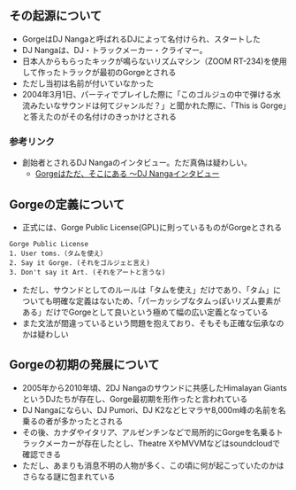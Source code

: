 ## その起源について

- GorgeはDJ Nangaと呼ばれるDJによって名付けられ、スタートした
- DJ Nangaは、DJ・トラックメーカー・クライマー。
- 日本人からもらったキックが鳴らないリズムマシン（ZOOM RT-234)を使用して作ったトラックが最初のGorgeとされる
- ただし当初は名前が付いていなかった
- 2004年3月1日、パーティでプレイした際に「このゴルジュの中で弾ける水流みたいなサウンドは何てジャンルだ？」と聞かれた際に、「This is Gorge」と答えたのがその名付けのきっかけとされる

### 参考リンク
- 創始者とされるDJ Nangaのインタビュー。ただ真偽は疑わしい。
  - [Gorgeはただ、そこにある 〜DJ Nangaインタビュー](http://gorge.in/2010/12/gorge%E3%81%AF%E3%81%9F%E3%81%A0%E3%80%81%E3%81%9D%E3%81%93%E3%81%AB%E3%81%82%E3%82%8B-%E3%80%9Cdj-nanga%E3%82%A4%E3%83%B3%E3%82%BF%E3%83%93%E3%83%A5%E3%83%BC/)
  
## Gorgeの定義について
- 正式には、Gorge Public License(GPL)に則っているものがGorgeとされる

```
Gorge Public License
1. User toms.（タムを使え）
2. Say it Gorge. (それをゴルジェと言え)
3. Don't say it Art. (それをアートと言うな)
```

- ただし、サウンドとしてのルールは「タムを使え」だけであり、「タム」についても明確な定義はないため、「パーカッシブなタムっぽいリズム要素がある」だけでGorgeとして良いという極めて幅の広い定義となっている
- また文法が間違っているという問題を抱えており、そもそも正確な伝承なのかは疑わしい

## Gorgeの初期の発展について
- 2005年から2010年頃、2DJ Nangaのサウンドに共感したHimalayan GiantsというDJたちが存在し、Gorge最初期を形作ったと言われている
- DJ Nangaにならい、DJ Pumori、DJ K2などヒマラヤ8,000m峰の名前を名乗るの者が多かったとされる
- その後、カナダやイタリア、アルゼンチンなどで局所的にGorgeを名乗るトラックメーカーが存在したとし、Theatre XやMVVMなどはsoundcloudで確認できる
- ただし、あまりも消息不明の人物が多く、この頃に何が起こっていたのかはさらなる謎に包まれている


